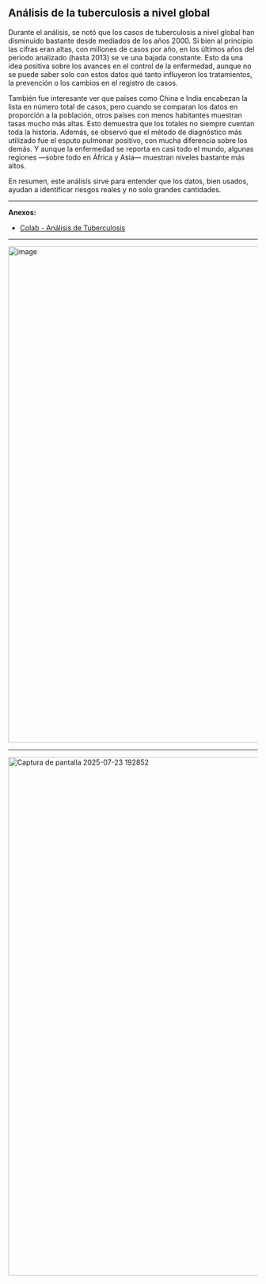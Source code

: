 ## Análisis de la tuberculosis a nivel global

Durante el análisis, se notó que los casos de tuberculosis a nivel global han disminuido bastante desde mediados de los años 2000. Si bien al principio las cifras eran altas, con millones de casos por año, en los últimos años del periodo analizado (hasta 2013) se ve una bajada constante. Esto da una idea positiva sobre los avances en el control de la enfermedad, aunque no se puede saber solo con estos datos qué tanto influyeron los tratamientos, la prevención o los cambios en el registro de casos.

También fue interesante ver que países como China e India encabezan la lista en número total de casos, pero cuando se comparan los datos en proporción a la población, otros países con menos habitantes muestran tasas mucho más altas. Esto demuestra que los totales no siempre cuentan toda la historia. Además, se observó que el método de diagnóstico más utilizado fue el esputo pulmonar positivo, con mucha diferencia sobre los demás. Y aunque la enfermedad se reporta en casi todo el mundo, algunas regiones —sobre todo en África y Asia— muestran niveles bastante más altos. 

En resumen, este análisis sirve para entender que los datos, bien usados, ayudan a identificar riesgos reales y no solo grandes cantidades.

---

**Anexos:**

- [Colab - Análisis de Tuberculosis](https://colab.research.google.com/drive/1d1vDCfIq65lJGxPCly-M7F-eN6hwrF4m?usp=sharing)

---

<img width="1782" height="1000" alt="image" src="https://github.com/user-attachments/assets/4cd7ded5-d87e-4abd-9c9c-b76f8a5b3c4a" />

---

<img width="1582" height="1045" alt="Captura de pantalla 2025-07-23 192852" src="https://github.com/user-attachments/assets/d19a9f51-5152-47f2-b8ef-d8878945d79d" />


